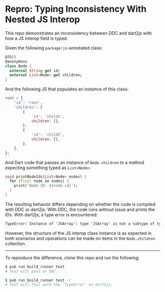 # Repro: Typing Inconsistency With Nested JS Interop

This repo demonstrates an inconsistency between DDC and dart2js with how a JS
interop field is typed.

Given the following `package:js`-annotated class:

```dart
@JS()
@anonymous
class Node {
  external String get id;
  external List<Node> get children;
}
```

And the following JS that populates an instance of this class:

```js
root = {
    'id': 'root',
    'children': [
        {
            'id': 'child1',
            children: [],
        },
        {
            'id': 'child2',
            children: [],
        },
    ],
};
```

And Dart code that passes an instance of `Node.children` to a method expecting
something typed as `List<Node>`:

```dart
void printNodeIds(List<Node> nodes) {
  for (final node in nodes) {
    print('Node ID: ${node.id}');
  }
}
```

The resulting behavior differs depending on whether the code is compiled with
DDC or dart2js. With DDC, the code runs without issue and prints the IDs. With
dart2js, a type error is encountered:

```txt
TypeError: Instance of 'JSArray': type 'JSArray' is not a subtype of type 'List<Node0>'
```

However, the structure of the JS interop class instance is as expected in both
scenarios and operations can be made on items in the `Node.children` collection.

---

To reproduce the difference, clone this repo and run the following:

```bash
$ pub run build_runner test
# Test will pass on DDC.

$ pub run build_runner test -r
# Test will fail with the `TypeError` on dart2js.
```
